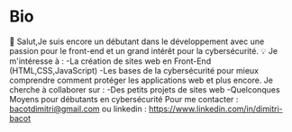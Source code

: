 # Bio
👋 Salut,Je suis encore un débutant dans le développement avec une passion pour le front-end et un grand intérêt pour la cybersécurité.
💡 Je m'intéresse à :
-La création de sites web en Front-End (HTML,CSS,JavaScript)
-Les bases de la cybersécurité pour mieux comprendre comment protéger les applications web et plus encore.
Je cherche à collaborer sur :
-Des petits projets de sites web
-Quelconques Moyens pour débutants en cybersécurité
Pour me contacter : bacotdimitri@gmail.com ou linkedin :
https://www.linkedin.com/in/dimitri-bacot

